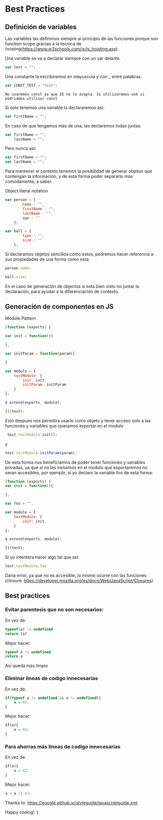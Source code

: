 # Best Practices

## Definición de variables

Las variables las definimos siempre al principio de las funciones porque son function scope gracias a la tecnica de hoisting(https://www.w3schools.com/js/js_hoisting.asp).

Una variable se va a declarar siempre con un var delante.

```js
var test = "";
```

Una constante la escribiremos en mayuscula y con _ entre palabras. 

```js
var CONST_TEST = "test";
```

```warning
No usaremos const ya que IE no lo acepta. Si utilizaremos es6 si podriamos utilizar const
```

Si solo tenemos una variable la declararemos así:

```js
var firstName = "";
```

En caso de que tengamos más de una, las declaremos todas juntas:

```js
var firstName = "",
    lastName = "";
```

Pero nunca así:

```js
var firstName = "";
var lastName = "";
```

Para mantener el contexto tenemos la posibilidad de generar objetos que contengan la información, y de esta forma poder separarlo más comodamente, a saber:

Object literal notation

```js
var person = {
        name : "",
        firstName : "",
        lastName : "",
        age : ""
    };

var ball = {
        type : "",
        size : ""
    };
```

Si declaramos objetos sencillos como estos, podremos hacer referencia a sus propiedades de una forma como esta:

```js
person.name;

ball.size;
```

En el caso de generación de objectos si esta bien visto no juntar la declaración, para ayudar a la diferenciación de contexto.


## Generación de componentes en JS

Module Pattern
```js
(function (exports) {

var init = function(){

},

var initParam = function(param){

}

var module = {
    testModule: {
        init: init,
        initParam: initParam
    }
};

$.extend(exports, module);

})(test);
```

Esto despues nos permitira usarlo como objeto y tener acceso solo a las funciones y variables que queramos exportar en el modulo

```js
 test.testModule.init();
```
y
```js
test.testModule.initParam(param);
```

De esta forma nos beneficiamos de poder tener funciones y variables privadas, ya que si no las incluimos en el modulo que exportaremos no seran accesibles, por ejemplo, si yo declaro la variable foo de esta forma:

```js
(function (exports) {
var init = function(){

},

var foo = "",

var module = {
    testModule: {
        init: init,
    }
};

$.extend(exports, module);

})(test);
```

Si yo intentera hacer algo tal que asi:

```js
test.testModule.foo
```
Daria error, ya que no es accesible, lo mismo ocurre con las funciones (closure: https://developer.mozilla.org/es/docs/Web/JavaScript/Closures).

## Best practices

### Evitar parentesis que no son necesarios:

En vez de:

```js
typeof(a) != undefined 
return (a)
```

Mejor hacer:

```js
typeof a != undefined 
return a
```

Asi queda más limpio


### Eliminar lineas de codigo innecesarias

En vez de:

```js
if(typeof a != undefined && a != undefined){
    a = 42:
}
```

Mejor hacer:

```js
if(a){
    a = 42;
}
```

### Para ahorras más lineas de codigo innecesarias

En vez de:

```js
if(a){
    a = 42;
}
```

Mejor hacer:

```js
a = a || 42;
```


Thanks to: https://google.github.io/styleguide/javascriptguide.xml

Happy coding! :)

